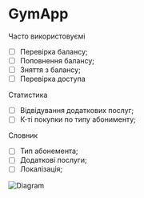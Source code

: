 # GymApp

Часто використовуємі
- [ ] Перевірка балансу;
- [ ] Поповнення балансу;
- [ ] Зняття з балансу;
- [ ] Перевірка доступа

Статистика
- [ ] Відвідування додаткових послуг;
- [ ] К-ті покупки по типу абонименту;

Словник
- [ ] Тип абонемента;
- [ ] Додаткові послуги; 
- [ ] Локалізація; 

![Diagram](https://viewer.diagrams.net/?highlight=0000ff&edit=_blank&layers=1&nav=1&title=diagram-2.drawio#R7Vtbd%2BMmEP41fnSOJdmK82g72fR0nU3OcbpN%2B4YlLJMg0CJ8668vSKALkh1va8fKWeXFYhgGmEHffIDScSbh9p6BaPlAfYg7ds%2Ffdpzbjm1bPWsgfqRkl0rc4XUqCBjylVIumKF%2FoG6ppCvkw7ikyCnFHEVloUcJgR4vyQBjdFNWW1Bc7jUCAawIZh7AVemfyOfLVDoc9HL5bxAFS92z1VM1c%2BC9BYyuiOqvYzuL5C%2BtDoG2pfTjJfDppiBy7jrOhFHK06dwO4FY%2Bla7LW33ZU9tNm4GCT%2BmwcP9kFgL8ve3LnPenK%2Fk968PsOvowfGddgj0hX9UkTK%2BpAElAN%2Fl0nEyaSjN9kQp15lSGgmhJYSvkPOdCjZYcSpESx5iVStGzHYvsv3V9UCX%2F1L2ksLttlTaZSV%2FJGMuih4GcYy8VPgFYW276hblqZiumAcP%2BEKvPsACyA%2FpDVNF6ahCD8rr95CGUIxZKDCIAUfr8kIDar0GmV4eM%2FGgwvYzIbQvE8ImRGLQrEg4DY1E8X27HhZfOOuqZ928%2B9KJ0hNkSHgJMiU8f3DtU8dWNX2iSAzZ7qkMZt8oCFT5y9HIr02kA1WtjBWSDeOoRbP5Tp6Cvv3y2p29%2FpisoLsezbsXenuzBfFT%2BHvSqNe6w7rUG107mv5FgrNF%2FKXwnATmyh6oYh4aWfi4yDiNwlpldw3wCmr%2B5WIx%2FjEHcxGHYtDcHytJssablN%2BNRGXC4kT2SF3XWyqGV1M1p8yHrOtRjEEUw1QnK2W2hXCT0Uct1KYKSp6YWwR8H5GgpNovaaWdlm0VFdxA%2FaYznlPBvk0hq0iWMhAYBaRk2BMrBrL91uMIkFp3Lijh3U3Bc4SyEOCqpYlMS9qciHZqsdzLvDJcoShHXBVWJ1aV%2BP9pqnMtmK3mscdQxBElha7nx43a%2F5hRjzxPQA1PVqp0f1Z2QSiQZkzmcVQ71in1QDoz1RJnAlN1QteQyR2UVvUyQcUqivO%2Bk7qRWObSLMAzyNbIg1m1mrayGae1cdXm8y6C5VjoJjUB%2Bj%2FBkMK6t0jKUzzRciMfcLjlZfiOOaNvcEIxlS8woUQmhYUgY4ZIOnKBE962SKjafgwXmqKfg6ir2UzfYDOa3eTgJLboSrYs7mtN2nMypLZvGs%2BKSxToqm9%2FMCO2j2XEJ9%2Fu1FPijALvjEV1ekp8yB9tbj97bkeXSfZCXOn5kuk%2Bz5zNzPQ%2B9FDibJX9xgAD4h2Vg58ZIDHwVJ6sy74816jJwG1yLSTXMixabjW3OnZdbnXPlVv1AVgLlWeHyg9DxsuhYA1d34uHH4h%2BqLDHQX4VkAQmyGWkVQgIa5DRhNCIJRPstfiW49vAKgOcqwlnAeCs2s2DdTaAG7YA93m54B1Zhe8DXqOoYPXEoaGccKJ2tdUjm7TiCa9q6NwTgyHKg3IMz2uRUSCjAYzWscDonO1UpWV%2BLfM7GeiVNolN4HwmXRuFxQ16Dkm3gMNnFObn01JQVTMo4jfK606bf1186xvMzxpWt7b1AGceDZ7s6rW94Gvx7VT4NjXutz7lhvadS71fF7yy%2B6yLbFsPfSvRgtcnAK%2FjNqkXw678Br4R2DV9nIymVfS5nz6OE3mLUntQyjUolnM0xTobSrkVnzX52%2B%2B9MSjer9fOU6WD9z8n7pzjen3EGNgVFCJ5bR4XLBu37675QWrf%2BK7f0O87g0P64iEdwUm%2FWm1PHz5Pgms6O%2F8jTtSakN3Mc4Laq6TaM4fHxRixxIWGdukwee%2B3a20%2BPOeJgyjm%2F2eVQmD%2Bz2zO3b8%3D)
